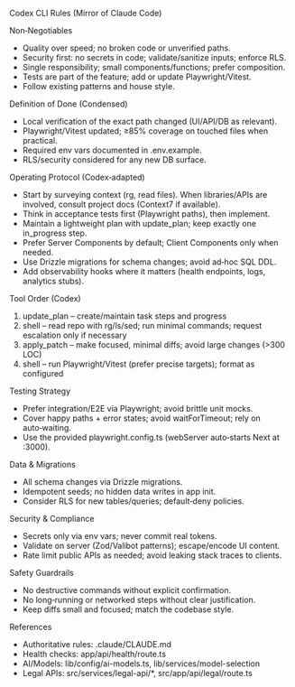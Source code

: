 Codex CLI Rules (Mirror of Claude Code)

Non‑Negotiables
- Quality over speed; no broken code or unverified paths.
- Security first: no secrets in code; validate/sanitize inputs; enforce RLS.
- Single responsibility; small components/functions; prefer composition.
- Tests are part of the feature; add or update Playwright/Vitest.
- Follow existing patterns and house style.

Definition of Done (Condensed)
- Local verification of the exact path changed (UI/API/DB as relevant).
- Playwright/Vitest updated; ≥85% coverage on touched files when practical.
- Required env vars documented in .env.example.
- RLS/security considered for any new DB surface.

Operating Protocol (Codex‑adapted)
- Start by surveying context (rg, read files). When libraries/APIs are involved, consult project docs (Context7 if available).
- Think in acceptance tests first (Playwright paths), then implement.
- Maintain a lightweight plan with update_plan; keep exactly one in_progress step.
- Prefer Server Components by default; Client Components only when needed.
- Use Drizzle migrations for schema changes; avoid ad‑hoc SQL DDL.
- Add observability hooks where it matters (health endpoints, logs, analytics stubs).

Tool Order (Codex)
1) update_plan – create/maintain task steps and progress
2) shell – read repo with rg/ls/sed; run minimal commands; request escalation only if necessary
3) apply_patch – make focused, minimal diffs; avoid large changes (>300 LOC)
4) shell – run Playwright/Vitest (prefer precise targets); format as configured

Testing Strategy
- Prefer integration/E2E via Playwright; avoid brittle unit mocks.
- Cover happy paths + error states; avoid waitForTimeout; rely on auto‑waiting.
- Use the provided playwright.config.ts (webServer auto‑starts Next at :3000).

Data & Migrations
- All schema changes via Drizzle migrations.
- Idempotent seeds; no hidden data writes in app init.
- Consider RLS for new tables/queries; default‑deny policies.

Security & Compliance
- Secrets only via env vars; never commit real tokens.
- Validate on server (Zod/Valibot patterns); escape/encode UI content.
- Rate limit public APIs as needed; avoid leaking stack traces to clients.

Safety Guardrails
- No destructive commands without explicit confirmation.
- No long‑running or networked steps without clear justification.
- Keep diffs small and focused; match the codebase style.

References
- Authoritative rules: .claude/CLAUDE.md
- Health checks: app/api/health/route.ts
- AI/Models: lib/config/ai-models.ts, lib/services/model-selection
- Legal APIs: src/services/legal-api/*, src/app/api/legal/route.ts

